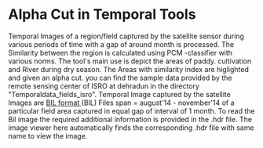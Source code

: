# Alpha Cut in Temporal Tools
Temporal Images of  a region/field  captured by the satellite sensor during various periods of time with a gap of around month is processed. The Similarity between the region is calculated using PCM -classifier with various norms. The tool's main use is depict the areas of paddy. cultivation and River during dry season. The Areas with similarity index are higlighted and given an alpha cut.
you can find the sample data provided by the remote sensing center of ISRO at dehradun in the directory "Temporaldata_fields_isro". 
 Temporal Image captured by the satellite Images are [ BIL format  ](https://www.loc.gov/preservation/digital/formats/fdd/fdd000304.shtml)(BIL) Files span  = august'14  - november'14 of a particular field area captured in equal gap of interval of 1 month. To read the Bil image the required additional information is provided in the .hdr file. The image viewer here   automatically finds the  corresponding .hdr file with same name to view the image.
